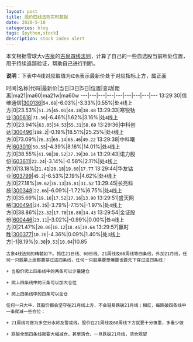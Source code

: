 ```yaml
---
layout: post
title: 股价四线法则实时数据
date: 2020-5-10
categories: blog
tags: [python,stock]
description: stock index alert
---
```



本文根据雪球大v[古泉](https://xueqiu.com/u/7148646888)的[古泉四线法则](https://xueqiu.com/7148646888/130498192)，计算了自己的一些自选股当前所处位置，用于持续追踪验证，帮助自己进行判断。

**说明**：下表中4线对应取值为`红色`表示最新价处于对应指标上方，属正面

时间|名称|代码|最新价|当日|3日|5日|位置|变动|距离|ma21|ma60|ma21w|ma60w
---|---|---|---|---|---|---|---|---
13:29:30|信维通信|[300136](https://xueqiu.com/S/SZ300136)|`54.68`|-6.03%|-3.33%|0.55%|处`4`线上方|0|23.53%|`51.25`|`45.01`|`44.18`|`38.48`
13:29:33|寒锐钴业|[300618](https://xueqiu.com/S/SZ300618)|`71.56`|-6.46%|1.62%|3.16%|处`4`线上方|0|23.94%|`63.05`|`54.53`|`55.31`|`58.69`
13:29:36|中科创达|[300496](https://xueqiu.com/S/SZ300496)|`108.2`|-0.19%|18.51%|25.25%|处`4`线上方|0|73.09%|`76.31`|`65.14`|`65.46`|`49.22`
13:29:38|中科曙光|[603019](https://xueqiu.com/S/SH603019)|`50.55`|-4.39%|8.16%|14.01%|处`4`线上方|0|38.55%|`41.98`|`38.52`|`37.39`|`30.14`
13:29:43|诺力股份|[603611](https://xueqiu.com/S/SH603611)|`22.24`|-3.14%|-0.58%|2.11%|处`4`线上方|0|13.18%|`21.41`|`20.18`|`19.60`|`17.77`
13:29:44|华友钴业|[603799](https://xueqiu.com/S/SH603799)|`45.2`|-6.53%|2.19%|4.62%|处`4`线上方|0|27.18%|`39.62`|`36.13`|`35.81`|`31.52`
13:29:45|长亮科技|[300348](https://xueqiu.com/S/SZ300348)|`22.66`|-6.09%|-1.72%|6.75%|处`4`线上方|0|35.69%|`19.16`|`17.52`|`17.16`|`13.90`
13:29:51|盛天网络|[300494](https://xueqiu.com/S/SZ300494)|`24.35`|-3.79%|-7.15%|-1.97%|处`4`线上方|0|38.86%|`23.32`|`17.70`|`16.80`|`14.43`
13:29:54|金证股份|[600446](https://xueqiu.com/S/SH600446)|`23.11`|-3.02%|-0.99%|0.00%|处`4`线上方|0|21.47%|`20.00`|`18.12`|`18.46`|`19.64`
13:29:57|赢时胜|[300377](https://xueqiu.com/S/SZ300377)|`10.76`|-4.36%|0.09%|1.40%|处`3`线上方|-1|8.19%|`9.38`|`9.53`|`10.04`|10.85

```
古泉4线法则的精髓如下。抓住21日线、60日线、21周线及60周线等四条线，外加21月线，任何一只股票上涨都要穿过这四条线，任何一只股票要想爆雷也要先下穿过这四条线：

+ 当股价爬上四条线中的两条可以少量建仓

+ 爬上四条线中的三条可以加大仓位

+ 爬上四条线中的四条可以全仓

任何一只大牛，其股价都会坚守在21月线上方，不会轻易跌破21月线；相反，每跌破四条线中一条就减一些仓位：

+ 21周线可做为多空分水岭及警戒线，股价在21周线及60周线下方就要十分慎重，多看少做

+ 跌破全部四条线就要大幅减仓，甚至清仓，一旦跌破21月线，清仓观望
```